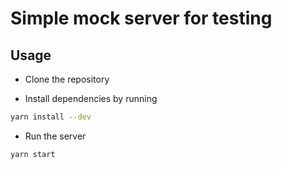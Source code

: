 # Simple mock server for testing

## Usage

- Clone the repository

- Install dependencies by running
```bash
yarn install --dev
```

- Run the server
```bash
yarn start
```